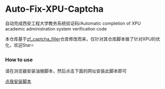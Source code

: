 # Auto-Fix-XPU-Captcha
自动完成西安工程大学教务系统验证码/Automatic completion of XPU academic administration system verification code

本仓库基于[zf_captcha_filler](https://github.com/zgq354/zf_captcha_filler)仓库修改而来，仅针对其仓库脚本做了针对XPU的优化，欢迎Star⭐

### How to use

请在浏览器安装油猴脚本，然后点击下面的网址安装此脚本即可

[点我安装脚本](https://raw.githubusercontent.com/newton-miku/Auto-Fix-XPU-Captcha/main/autoFix.user.js)
